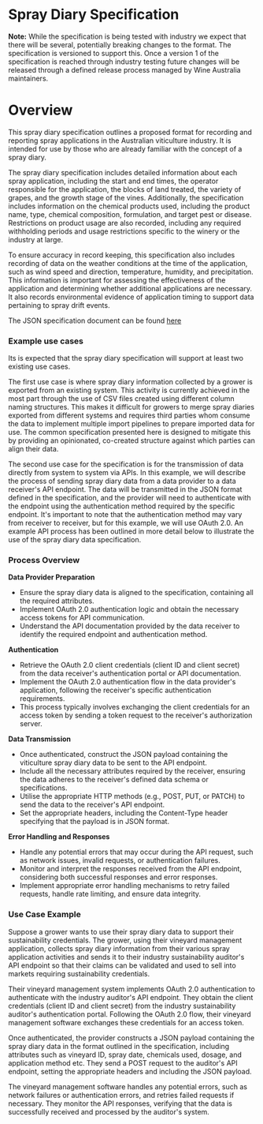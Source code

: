 # Spray Diary Specification

**Note:** While the specification is being tested with industry we expect that there will be several, potentially breaking changes to the format. The specification is versioned to support this. Once a version 1 of the specification is reached through industry testing future changes will be released through a defined release process managed by Wine Australia maintainers.

# Overview 
This spray diary specification outlines a proposed format for recording and reporting spray applications in the Australian viticulture industry. It is intended for use by those who are already familiar with the concept of a spray diary.

The spray diary specification includes detailed information about each spray application, including the start and end times, the operator responsible for the application, the blocks of land treated, the variety of grapes, and the growth stage of the vines. Additionally, the specification includes information on the chemical products used, including the product name, type, chemical composition, formulation, and target pest or disease. Restrictions on product usage are also recorded, including any required withholding periods and usage restrictions specific to the winery or the industry at large.

To ensure accuracy in record keeping, this specification also includes recording of data on the weather conditions at the time of the application, such as wind speed and direction, temperature, humidity, and precipitation. This information is important for assessing the effectiveness of the application and determining whether additional applications are necessary. It also records environmental evidence of application timing to support data pertaining to spray drift events.

The JSON specification document can be found [here](https://github.com/morethanmachines/project-harmony/blob/main/specifications/australian-spray-diary-specification/spray-diary.json)


### Example use cases

Its is expected that the spray diary specification will support at least two existing use cases. 

The first use case is where spray diary information collected by a grower is exported from an existing system. This activity is currently achieved in the most part through the use of CSV files created using different column naming structures. This makes it difficult for growers to merge spray diaries exported from different systems and requires third parties whom consume the data to implement multiple import pipelines to prepare imported data for use. The common specification presented here is designed to mitigate this by providing an opinionated, co-created structure against which parties can align their data.

The second use case for the specification is for the transmission of data directly from system to system via APIs. In this example, we will describe the process of sending spray diary data from a data provider to a data receiver's API endpoint. The data will be transmitted in the JSON format defined in the specification, and the provider will need to authenticate with the endpoint using the authentication method required by the specific endpoint. It's important to note that the authentication method may vary from receiver to receiver, but for this example, we will use OAuth 2.0. An example API process has been outlined in more detail below to illustrate the use of the spray diary data specification.

### Process Overview

**Data Provider Preparation**
- Ensure the spray diary data is aligned to the specification, containing all the required attributes.
- Implement OAuth 2.0 authentication logic and obtain the necessary access tokens for API communication.
- Understand the API documentation provided by the data receiver to identify the required endpoint and authentication method.

**Authentication**
- Retrieve the OAuth 2.0 client credentials (client ID and client secret) from the data receiver's authentication portal or API documentation.
- Implement the OAuth 2.0 authentication flow in the data provider's application, following the receiver's specific authentication requirements.
- This process typically involves exchanging the client credentials for an access token by sending a token request to the receiver's authorization server.

**Data Transmission**
- Once authenticated, construct the JSON payload containing the viticulture spray diary data to be sent to the API endpoint.
- Include all the necessary attributes required by the receiver, ensuring the data adheres to the receiver's defined data schema or specifications.
- Utilise the appropriate HTTP methods (e.g., POST, PUT, or PATCH) to send the data to the receiver's API endpoint.
- Set the appropriate headers, including the Content-Type header specifying that the payload is in JSON format.

**Error Handling and Responses**
- Handle any potential errors that may occur during the API request, such as network issues, invalid requests, or authentication failures.
- Monitor and interpret the responses received from the API endpoint, considering both successful responses and error responses.
- Implement appropriate error handling mechanisms to retry failed requests, handle rate limiting, and ensure data integrity.

### Use Case Example
Suppose a grower wants to use their spray diary data to support their sustainability credentials. The grower, using their vineyard management application, collects spray diary information from their various spray application activities and sends it to their industry sustainability auditor's API endpoint so that their claims can be validated and used to sell into markets requiring sustainability credentials.

Their vineyard management system implements OAuth 2.0 authentication to authenticate with the industry auditor's API endpoint. They obtain the client credentials (client ID and client secret) from the industry sustainability auditor's authentication portal. Following the OAuth 2.0 flow, their vineyard management software exchanges these credentials for an access token.

Once authenticated, the provider constructs a JSON payload containing the spray diary data in the format outlined in the specification, including attributes such as vineyard ID, spray date, chemicals used, dosage, and application method etc. They send a POST request to the auditor's API endpoint, setting the appropriate headers and including the JSON payload.

The vineyard management software handles any potential errors, such as network failures or authentication errors, and retries failed requests if necessary. They monitor the API responses, verifying that the data is successfully received and processed by the auditor's system.







